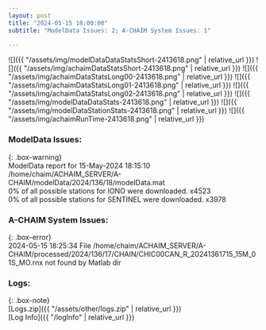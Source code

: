 ```yaml
---
layout: post
title: "2024-05-15 18:00:00"
subtitle: "ModelData Issues: 2; A-CHAIM System Issues: 1"

---
```


![]({{ "/assets/img/modelDataDataStatsShort-2413618.png" | relative_url }})
![]({{ "/assets/img/achaimDataStatsShort-2413618.png" | relative_url }})
![]({{ "/assets/img/achaimDataStatsLong00-2413618.png" | relative_url }})
![]({{ "/assets/img/achaimDataStatsLong01-2413618.png" | relative_url }})
![]({{ "/assets/img/achaimDataStatsLong02-2413618.png" | relative_url }})
![]({{ "/assets/img/modelDataDataStats-2413618.png" | relative_url }})
![]({{ "/assets/img/modelDataStationStats-2413618.png" | relative_url }})
![]({{ "/assets/img/achaimRunTime-2413618.png" | relative_url }})


### ModelData Issues:  
  
{: .box-warning}  
 ModelData report for 15-May-2024 18:15:10   
 /home/chaim/ACHAIM_SERVER/A-CHAIM/modelData/2024/136/18/modelData.mat   
 0% of all possible stations for IONO were downloaded. x4523   
 0% of all possible stations for SENTINEL were downloaded. x3978   
  
### A-CHAIM System Issues:  
  
{: .box-error}  
2024-05-15 18:25:34 File /home/chaim/ACHAIM_SERVER/A-CHAIM/processed/2024/136/17/CHAIN/CHIC00CAN_R_20241361715_15M_01S_MO.rnx not found by Matlab dir  

### Logs:  
  
{: .box-note}  
[Logs.zip]({{ "/assets/other/logs.zip" | relative_url }})  
[Log Info]({{ "/logInfo" | relative_url }})  
